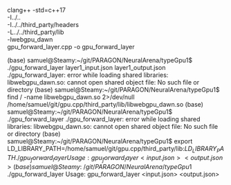 clang++ -std=c++17 \
 -I../.. \
 -I../../third_party/headers \
 -L../../third_party/lib \
 -lwebgpu_dawn \
 gpu_forward_layer.cpp -o gpu_forward_layer

(base) samuel@Steamy:~/git/PARAGON/NeuralArena/typeGpu1$ ./gpu_forward_layer layer1_input.json layer1_output.json
./gpu_forward_layer: error while loading shared libraries: libwebgpu_dawn.so: cannot open shared object file: No such file or directory
(base) samuel@Steamy:~/git/PARAGON/NeuralArena/typeGpu1$ find / -name libwebgpu_dawn.so 2>/dev/null
/home/samuel/git/gpu.cpp/third_party/lib/libwebgpu_dawn.so
(base) samuel@Steamy:~/git/PARAGON/NeuralArena/typeGpu1$ ./gpu_forward_layer
./gpu_forward_layer: error while loading shared libraries: libwebgpu_dawn.so: cannot open shared object file: No such file or directory
(base) samuel@Steamy:~/git/PARAGON/NeuralArena/typeGpu1$ export LD_LIBRARY_PATH=/home/samuel/git/gpu.cpp/third_party/lib:$LD_LIBRARY_PATH
./gpu_forward_layer
Usage: gpu_forward_layer <input.json> <output.json>
(base) samuel@Steamy:~/git/PARAGON/NeuralArena/typeGpu1$ ./gpu_forward_layer
Usage: gpu_forward_layer <input.json> <output.json>
